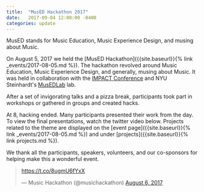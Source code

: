 ```yaml
---
title:  "MusED Hackathon 2017"
date:   2017-09-04 12:00:00 -0400
categories: update
---
```

MusED stands for Music Education, Music Experience Design, and musing about Music.

On August 5, 2017 we held the [MusED Hackathon]({{site.baseurl}}{% link _events/2017-08-05.md %}). The hackathon revolved around Music Education, Music Experience Design, and generally, musing about Music. It was held in collaboration with the [IMPACT Conference](https://impact.musedlab.org/) and NYU Steinhardt's [MusEDLab](https://musedlab.org/) lab.

After a set of invigorating talks and a pizza break, participants took part in workshops or gathered in groups and created hacks.

At 8, hacking ended. Many participants presented their work from the day. To view the final presentations, watch the twitter video below. Projects related to the theme are displayed on the [event page]({{site.baseurl}}{% link _events/2017-08-05.md %}) and under [projects]({{site.baseurl}}{% link projects.md %}).

We thank all the participants, speakers, volunteers, and our co-sponsors for helping make this a wonderful event. 

<blockquote class="twitter-tweet" data-lang="en"><p lang="und" dir="ltr"><a href="https://t.co/8ugmU6fYxX">https://t.co/8ugmU6fYxX</a></p>&mdash; Music Hackathon (@musichackathon) <a href="https://twitter.com/musichackathon/status/893988613867937793">August 6, 2017</a></blockquote>
<script async src="//platform.twitter.com/widgets.js" charset="utf-8"></script>
